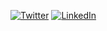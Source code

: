  [![Twitter](https://img.shields.io/badge/-Twitter-1DA1F2?style=flat-square&logo=twitter&logoColor=white)](https://twitter.com/WendesonDev)  [![LinkedIn](https://img.shields.io/badge/-LinkedIn-0A66C2?style=flat-square&logo=linkedin&logoColor=white)](https://www.linkedin.com/in/wendesongomes/)
